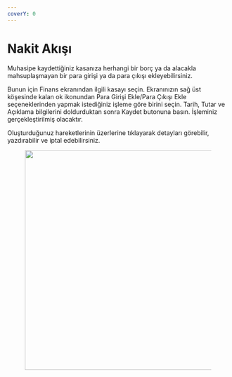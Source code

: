 ```yaml
---
coverY: 0
---
```


# Nakit Akışı

Muhasipe kaydettiğiniz kasanıza herhangi bir borç ya da alacakla mahsuplaşmayan bir para girişi ya da para çıkışı ekleyebilirsiniz. &#x20;

Bunun için Finans ekranından ilgili kasayı seçin. Ekranınızın sağ üst köşesinde kalan ok ikonundan Para Girişi Ekle/Para Çıkışı Ekle seçeneklerinden yapmak istediğiniz işleme göre birini seçin. Tarih, Tutar ve Açıklama bilgilerini doldurduktan sonra Kaydet butonuna basın. İşleminiz gerçekleştirilmiş olacaktır.&#x20;

Oluşturduğunuz hareketlerinin üzerlerine tıklayarak detayları görebilir, yazdırabilir ve iptal edebilirsiniz.

<figure><img src="https://cdn.muhasip.dev/drive/guides/image/1ff18b63-ecb2-4ff5-859e-d1c48c997444.gif" alt="" height="500" width="800"><figcaption></figcaption></figure>
